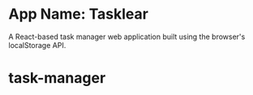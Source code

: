 # App Name: Tasklear

A React-based task manager web application built using the browser's localStorage API.
# task-manager
